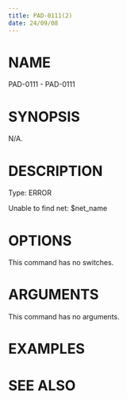```yaml
---
title: PAD-0111(2)
date: 24/09/08
---
```


# NAME

PAD-0111 - PAD-0111

# SYNOPSIS

N/A.

# DESCRIPTION

Type: ERROR

Unable to find net: $net_name

# OPTIONS

This command has no switches.

# ARGUMENTS

This command has no arguments.

# EXAMPLES

# SEE ALSO
